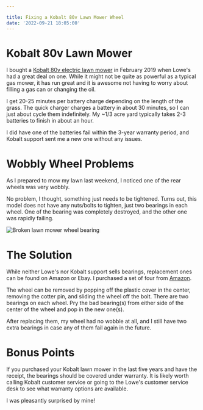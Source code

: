 ```yaml
---

title: Fixing a Kobalt 80v Lawn Mower Wheel
date: '2022-09-21 18:05:00'
---
```


# Kobalt 80v Lawn Mower

I bought a [Kobalt 80v electric lawn mower](https://www.lowes.com/pd/Kobalt-80-Volt-Max-Brushless-Lithium-Ion-Push-21-in-Cordless-Electric-Lawn-Mower-Batteries-Included/1000421095) in February 2019 when Lowe's had a great deal on one.
While it might not be quite as powerful as a typical gas mower, it has run great and it is awesome not having to worry about filling a gas can or changing the oil.

I get 20-25 minutes per battery charge depending on the length of the grass.
The quick charger charges a battery in about 30 minutes, so I can just about cycle them indefinitely. 
My ~1/3 acre yard typically takes 2-3 batteries to finish in about an hour. 

I did have one of the batteries fail within the 3-year warranty period, and Kobalt support sent me a new one without any issues.

# Wobbly Wheel Problems

As I prepared to mow my lawn last weekend, I noticed one of the rear wheels was very wobbly.


No problem, I thought, something just needs to be tightened.
Turns out, this model does not have any nuts/bolts to tighten, just two bearings in each wheel.
One of the bearing was completely destroyed, and the other one was rapidly failing.

![Broken lawn mower wheel bearing](https://i.imgur.com/FvZHKP6.jpeg)

# The Solution

While neither Lowe's nor Kobalt support sells bearings, replacement ones can be found on Amazon or Ebay.
I purchased a set of four from [Amazon](https://www.amazon.com/dp/B07H4N6RWD).

The wheel can be removed by popping off the plastic cover in the center, removing the cotter pin, and sliding the wheel off the bolt.
There are two bearings on each wheel.
Pry the bad bearing(s) from either side of the center of the wheel and pop in the new one(s).


After replacing them, my wheel had no wobble at all, and I still have two extra bearings in case any of them fail again in the future.

# Bonus Points

If you purchased your Kobalt lawn mower in the last five years and have the receipt, the bearings should be covered under warranty.
It is likely worth calling Kobalt customer service or going to the Lowe's customer service desk to see what warranty options are available.

I was pleasantly surprised by mine!
